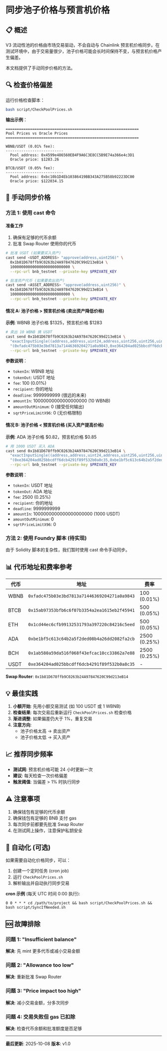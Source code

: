 # 同步池子价格与预言机价格

## 📋 概述

V3 流动性池的价格由市场交易驱动，不会自动与 Chainlink 预言机价格同步。在测试环境中，由于交易量很少，池子价格可能会长时间保持不变，与预言机价格产生偏差。

本文档提供了手动同步价格的方法。

## 🔍 检查价格偏差

运行价格检查脚本：

```bash
bash script/CheckPoolPrices.sh
```

**输出示例**：
```
============================================================
Pool Prices vs Oracle Prices
============================================================

WBNB/USDT (0.01% fee):
--------------------------
  Pool address: 0x4599e486560EB4F9A6C3E8CC5B9E74a366e4c3D1
  Oracle price: $1283.26

BTCB/USDT (0.05% fee):
--------------------------
  Pool address: 0xbc10b1D4Eb10386419BB343A275B58b92223DC00
  Oracle price: $122034.15
```

## 🔧 手动同步价格

### 方法 1: 使用 cast 命令

#### 准备工作

1. 确保有足够的代币余额
2. 批准 Swap Router 使用你的代币

```bash
# 批准 USDT (如果要买入资产)
cast send <USDT_ADDRESS> "approve(address,uint256)" \
  0x1b81D678ffb9C0263b24A97847620C99d213eB14 \
  100000000000000000000000000 \
  --rpc-url bnb_testnet --private-key $PRIVATE_KEY

# 批准资产代币 (如果要卖出资产)
cast send <ASSET_ADDRESS> "approve(address,uint256)" \
  0x1b81D678ffb9C0263b24A97847620C99d213eB14 \
  100000000000000000000000000 \
  --rpc-url bnb_testnet --private-key $PRIVATE_KEY
```

#### 情况 A: 池子价格 > 预言机价格 (卖出资产降低价格)

**示例**: WBNB 池子价格 $1325，预言机价格 $1283

```bash
# 卖出 10 WBNB 换 USDT
cast send 0x1b81D678ffb9C0263b24A97847620C99d213eB14 \
  "exactInputSingle((address,address,uint24,address,uint256,uint256,uint256,uint160))" \
  "(0xfadc475b03e3bd7813a71446369204271a0a9843,0xe364204ad025bbcdff6dcb4291f89f532b0a8c35,100,0xB73Ebe02d3A29d61cb3Ee87A3EEdE73cb1A3c725,9999999999,10000000000000000000,0,0)" \
  --rpc-url bnb_testnet --private-key $PRIVATE_KEY
```

**参数说明**：
- `tokenIn`: WBNB 地址
- `tokenOut`: USDT 地址
- `fee`: 100 (0.01%)
- `recipient`: 你的地址
- `deadline`: 9999999999 (很远的未来)
- `amountIn`: 10000000000000000000 (10 WBNB)
- `amountOutMinimum`: 0 (接受任何输出)
- `sqrtPriceLimitX96`: 0 (无价格限制)

#### 情况 B: 池子价格 < 预言机价格 (买入资产提高价格)

**示例**: ADA 池子价格 $0.82，预言机价格 $0.85

```bash
# 用 1000 USDT 买入 ADA
cast send 0x1b81D678ffb9C0263b24A97847620C99d213eB14 \
  "exactInputSingle((address,address,uint24,address,uint256,uint256,uint256,uint160))" \
  "(0xe364204ad025bbcdff6dcb4291f89f532b0a8c35,0xbe1bf5c613c64b2a5f2ded08b4a26dd2082fa2cb,2500,0xB73Ebe02d3A29d61cb3Ee87A3EEdE73cb1A3c725,9999999999,1000000000000000000000,0,0)" \
  --rpc-url bnb_testnet --private-key $PRIVATE_KEY
```

**参数说明**：
- `tokenIn`: USDT 地址
- `tokenOut`: ADA 地址
- `fee`: 2500 (0.25%)
- `recipient`: 你的地址
- `deadline`: 9999999999
- `amountIn`: 1000000000000000000000 (1000 USDT)
- `amountOutMinimum`: 0
- `sqrtPriceLimitX96`: 0

### 方法 2: 使用 Foundry 脚本 (待实现)

由于 Solidity 脚本的复杂性，我们暂时使用 cast 命令手动同步。

## 📊 代币地址和费率参考

| 代币 | 地址 | 费率 |
|------|------|------|
| WBNB | `0xfadc475b03e3bd7813a71446369204271a0a9843` | 100 (0.01%) |
| BTCB | `0x15ab97353bfb6c6f07b3354a2ea1615eb2f45941` | 500 (0.05%) |
| ETH | `0x1cd44ec6cfb99132531793a397220c84216c5eed` | 500 (0.05%) |
| ADA | `0xbe1bf5c613c64b2a5f2ded08b4a26dd2082fa2cb` | 2500 (0.25%) |
| BCH | `0x1ab580a59da516f068f43efcac10cc33862a7e88` | 2500 (0.25%) |
| USDT | `0xe364204ad025bbcdff6dcb4291f89f532b0a8c35` | - |

**Swap Router**: `0x1b81D678ffb9C0263b24A97847620C99d213eB14`

## 💡 最佳实践

1. **小额开始**: 先用小额交易测试 (如 100 USDT 或 1 WBNB)
2. **检查结果**: 每次交易后重新运行 `CheckPoolPrices.sh` 检查价格
3. **渐进调整**: 如果偏差仍大于 1%，重复交易
4. **注意方向**:
   - 池子价格太高 → 卖出资产
   - 池子价格太低 → 买入资产

## 📈 推荐同步频率

- **测试网**: 预言机价格可能 24 小时更新一次
- **建议**: 每天检查一次价格偏差
- **触发阈值**: 当偏差 > 1% 时执行同步

## ⚠️ 注意事项

1. 确保钱包有足够的代币余额
2. 确保钱包有足够的 BNB 支付 gas
3. 每次同步前都要先批准 Swap Router
4. 在测试网上操作，注意保护私钥安全

## 🔄 自动化 (可选)

如果需要自动化价格同步，可以：

1. 创建一个定时任务 (cron job)
2. 运行 `CheckPoolPrices.sh`
3. 解析输出并自动执行同步交易

**cron 示例** (每天 UTC 时间 0:00 执行):
```cron
0 0 * * * cd /path/to/project && bash script/CheckPoolPrices.sh && bash script/SyncIfNeeded.sh
```

## 🆘 故障排除

### 问题 1: "Insufficient balance"
**解决**: 先 mint 更多代币或减小交易金额

### 问题 2: "Allowance too low"
**解决**: 重新批准 Swap Router

### 问题 3: "Price impact too high"
**解决**: 减小交易金额，分多次同步

### 问题 4: 交易失败但 gas 已扣除
**解决**: 检查代币余额和批准额度是否足够

---

**最后更新**: 2025-10-08
**版本**: v1.0
